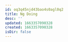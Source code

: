 ```yaml
---
id: oq3q45njd43bao4s0agl0q2
title: Ng Doing
desc: ''
updated: 1663357090328
created: 1663357090328
isDir: false
---
```

